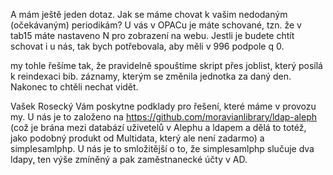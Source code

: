 A mám ještě jeden dotaz.  Jak se máme chovat k vašim nedodaným (očekávaným) periodikám? U vás v OPACu je máte schované, tzn. že v tab15 máte nastaveno N pro zobrazení na webu. Jestli je budete chtít schovat i u nás, tak bych potřebovala, aby měli v 996 podpole q 0.  

my tohle řešíme tak, že pravidelně spouštíme skript přes joblist, který posílá k reindexaci bib. záznamy, kterým se změnila jednotka za daný den.
Nakonec to chtěli nechat vidět.  

Vašek Rosecký Vám poskytne podklady pro řešení, které máme v provozu
my. U nás je to založeno na 
https://github.com/moravianlibrary/ldap-aleph (což je brána mezi
databází uživetelů v Alephu a ldapem a dělá to totéž, jako podobný
produkt od Multidata, který ale není zadarmo) a simplesamlphp. U nás
je to smložitější o to, že simplesamlphp slučuje dva ldapy, ten výše
zmíněný a pak zaměstnanecké účty v AD.